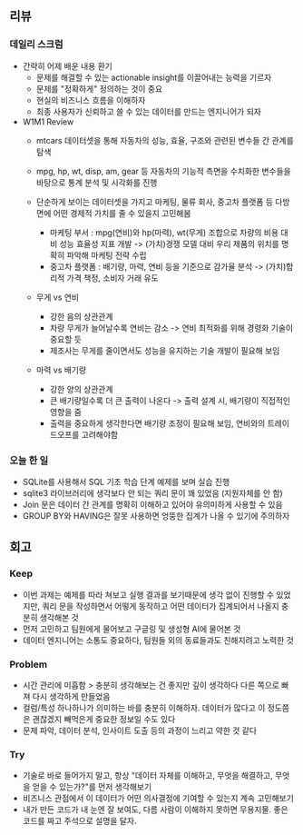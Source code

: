 ## 리뷰

### 데일리 스크럼
  - 간략히 어제 배운 내용 환기
    - 문제를 해결할 수 있는 actionable insight를 이끌어내는 능력을 기르자
    - 문제를 "정확하게" 정의하는 것이 중요
    - 현실의 비즈니스 흐름을 이해하자
    - 최종 사용자가 신뢰하고 쓸 수 있는 데이터를 만드는 엔지니어가 되자
  - W1M1 Review
    - mtcars 데이터셋을 통해 자동차의 성능, 효율, 구조와 관련된 변수들 간 관계를 탐색
    - mpg, hp, wt, disp, am, gear 등 자동차의 기능적 측면을 수치화한 변수들을 바탕으로 통계 분석 및 시각화를 진행
    - 단순하게 보이는 데이터셋을 가지고 마케팅, 물류 회사, 중고차 플랫폼 등 다방면에 어떤 경제적 가치를 줄 수 있을지 고민해봄
      - 마케팅 부서 : mpg(연비)와 hp(마력), wt(무게) 조합으로 차량의 비용 대비 성능 효율성 지표 개발 -> (가치)경쟁 모델 대비 우리 제품의 위치를 명확히 파악해 마케팅 전략 수립
      - 중고차 플랫폼 : 배기량, 마력, 연비 등을 기준으로 감가율 분석 -> (가치)합리적 가격 책정, 소비자 거래 유도

    - 무게 vs 연비
      - 강한 음의 상관관계
      - 차량 무게가 늘어날수록 연비는 감소 -> 연비 최적화를 위해 경령화 기술이 중요할 듯
      - 제조사는 무게를 줄이면서도 성능을 유지하는 기술 개발이 필요해 보임
    - 마력 vs 배기량
      - 강한 양의 상관관계
      - 큰 배기량일수록 더 큰 출력이 나온다 -> 출력 설계 시, 배기량이 직접적인 영향을 줌
      - 출력을 중요하게 생각한다면 배기량 조정이 필요해 보임, 연비와의 트레이드오프를 고려해야함

### 오늘 한 일
  - SQLite를 사용해서 SQL 기초 학습 단계 예제를 보며 실습 진행
  - sqlite3 라이브러리에 생각보다 안 되는 쿼리 문이 꽤 있었음 (지원자체를 안 함)
  - Join 문은 데이터 간 관계를 명확히 이해하고 있어야 유의미하게 사용할 수 있음
  - GROUP BY와 HAVING은 잘못 사용하면 엉뚱한 집계가 나올 수 있기에 주의하자

  
## 회고

### Keep
 - 이번 과제는 예제를 따라 쳐보고 실행 결과를 보기때문에 생각 없이 진행할 수 있었지만, 쿼리 문을 작성하면서 어떻게 동작하고 어떤 데이터가 집계되어서 나올지 충분히 생각해본 것
 - 먼저 고민하고 팀원에게 물어보고 구글링 및 생성형 AI에 물어본 것
 - 데이터 엔지니어는 소통도 중요하다, 팀원들 외의 동료들과도 친해지려고 노력한 것
### Problem
 - 시간 관리에 미흡함 > 충분히 생각해보는 건 좋지만 깊이 생각하다 다른 쪽으로 빠져 다시 생각하게 만들었음
 - 컬럼/특성 하나하나가 의미하는 바를 충분히 이해하자. 데이터가 많다고 이 정도쯤은 괜찮겠지 빼먹은게 중요한 정보일 수도 있다
 - 문제 파악, 데이터 분석, 인사이트 도출 등의 과정이 느리고 약한 것 같다
### Try
 - 기술로 바로 들어가지 말고, 항상 "데이터 자체를 이해하고, 무엇을 해결하고, 무엇을 얻을 수 있는가?"를 먼저 생각해보기
 - 비즈니스 관점에서 이 데이터가 어떤 의사결정에 기여할 수 있는지 계속 고민해보기
 - 내가 만든 코드가 내 눈엔 잘 보여도, 다름 사람이 이해하지 못하면 무용지물. 좋은 코드를 짜고 주석으로 설명을 달자.
